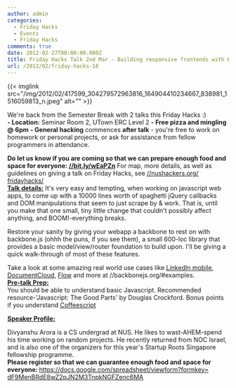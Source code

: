 ```yaml
---
author: admin
categories:
  - Friday Hacks
  - Events
  - Friday Hacks
comments: true
date: 2012-02-27T00:00:00.000Z
title: Friday Hacks Talk 2nd Mar - Building responsive frontends with Backbone.js
url: /2012/02/friday-hacks-18
---
```


{{< imglink src="/img/2012/02/417599_304279572963816_164904410234667_838981_1516059813_n.jpeg" alt="" >}}
<div>We're back from the Semester Break with 2 talks this Friday Hacks :)</div>
<div><span>
<strong>- Location</strong><strong>:</strong> Seminar Room 2, UTown ERC Level 2</span>
<strong>- </strong><strong>Free pizza and mingling @ 6pm</strong>
<strong>- </strong><strong>General hacking</strong> commences <strong>after talk</strong> - you're free to work on homework or personal projects, or ask for assistance from fellow programmers in attendance.</div>
<p>
<div><strong>Do let us know if you are coming so that we can prepare enough food and space for everyone: <a href="//bit.ly/wEaPZn" target="_blank">//bit.ly/wEaPZn</a></strong>
<span>For </span><span>map, more details, as well as guidelines on giving a talk on Friday Hacks, see <a href="../fridayhacks/" target="_blank">//nushackers.org/<wbr>fridayhacks/</wbr></a></span></div>
<div></div>
<div><span>
</span></div>
<div>
<div>
<div>
<div>
<div>
<div><span><span><span style="text-decoration: underline;"><strong><span>Talk details:</span></strong></span>
It's very easy and tempting, when working on javascript web apps, to come up with a 10000 lines worth of spaghetti jQuery callbacks and DOM manipulations that seem to just scrape by &amp; work. That is, until you make that one small, tiny little change that couldn't possibly affect anything, and BOOM!-everything breaks.</span></span></div>
<div></div>
<p><div>Restore your sanity by giving your webapp a backbone to rest on with backbone.js (ohhh the puns, if you see them), a small 600-loc library that provides a basic model/view/router foundation to build upon. I'll be giving a quick walk-through of most of these features.</div>
<div></div>
<p><div>Take a look at some amazing real world use cases like <a href="//www.linkedin.com/static?key=mobile">LinkedIn mobile</a>, <a href="//www.documentcloud.org/public/search/">DocumentCloud</a>, <a href="//www.getflow.com/">Flow</a> and more at //backbonejs.org/#examples.</div>
</div>
</div>
</div>
</div>
</div>
<div><span>
</span></div>
<span><span style="text-decoration: underline;"><strong><span>Pre-talk Prep:</span></strong></span></span>
<div>
<div><span><span>You should be able to understand basic Javascript. Recommended resource-'Javascript: The Good Parts' by Douglas Crockford.
Bonus points if you understand <a href="//coffeescript.org/">Coffeescript</a></span></span></div>
<div></div><p>
<span><strong><span style="text-decoration: underline;"><span>Speaker Profile:</span></span></strong>
</span>
<div><span>Divyanshu Arora is a CS undergrad at NUS. He likes to wast-AHEM-spend his time working on random projects. He recently returned from NOC Israel, and is also one of the organizers for this year's Startup Roots Singapore fellowship programme.</span></div>
<div></div>
<div>
<div>
<div><span>
</span></div>
</div>
<div><span><strong>Please register so that we can guarantee enough food and space for everyone: </strong><a href="https://docs.google.com/spreadsheet/viewform?formkey=dF9MenBRdE8wZ2pJN2M3TnpkNGFZenc6MA" target="_blank">https://docs.google.<wbr>com/spreadsheet/viewform?<wbr>formkey=<wbr>dF9MenBRdE8wZ2pJN2M3TnpkNGFZen<wbr>c6MA</wbr></wbr></wbr></wbr></a></span></div>
<div><span>
</span></div>
</div>
<div></div>
<div><span>
</span></div>
</div>
